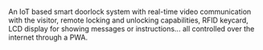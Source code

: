 An IoT based smart doorlock system with real-time video communication with the visitor, remote locking and unlocking capabilities, RFID keycard, LCD display for showing messages or instructions... all controlled over the internet through a PWA.
